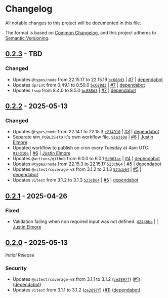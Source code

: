 # Changelog

All notable changes to this project will be documented in this file.

The format is based on [Common Changelog](https://common-changelog.org),
and this project adheres to [Semantic Versioning](https://semver.org/spec/v2.0.0.html).

## [0.2.3] - TBD

### Changed

- Updates `@types/node` from 22.15.17 to 22.15.19 [`bc688d3`](https://github.com/jelmore1674/github-action-helpers/commit/bc688d314fcc40e299f2c1d26990bae68213fc47) | [#7](https://github.com/jelmore1674/github-action-helpers/pull/7) | [dependabot](https://github.com/apps/dependabot)
- Updates `dprint` from 0.49.1 to 0.50.0 [`bc688d3`](https://github.com/jelmore1674/github-action-helpers/commit/bc688d314fcc40e299f2c1d26990bae68213fc47) | [#7](https://github.com/jelmore1674/github-action-helpers/pull/7) | [dependabot](https://github.com/apps/dependabot)
- Updates `tsup` from 8.4.0 to 8.5.0 [`bc688d3`](https://github.com/jelmore1674/github-action-helpers/commit/bc688d314fcc40e299f2c1d26990bae68213fc47) | [#7](https://github.com/jelmore1674/github-action-helpers/pull/7) | [dependabot](https://github.com/apps/dependabot)

## [0.2.2] - 2025-05-13

### Changed

- Updates `@types/node` from 22.14.1 to 22.15.3 [`c214910`](https://github.com/jelmore1674/github-action-helpers/commit/c214910426327085a5705f0bc9a6333fedfe919d) | [#3](https://github.com/jelmore1674/github-action-helpers/pull/3) | [dependabot](https://github.com/apps/dependabot)
- Separate `NPM_PUBLISH` to it's own workflow file. [`91a310e`](https://github.com/jelmore1674/github-action-helpers/commit/91a310eea510022b5631108da03f1582c97f9d45) | [#6](https://github.com/jelmore1674/github-action-helpers/pull/6) | [Justin Elmore](https://github.com/jelmore1674)
- Updated workflow to publish on cron every Tuesday at 4am UTC. [`91a310e`](https://github.com/jelmore1674/github-action-helpers/commit/91a310eea510022b5631108da03f1582c97f9d45) | [#6](https://github.com/jelmore1674/github-action-helpers/pull/6) | [Justin Elmore](https://github.com/jelmore1674)
- Updates `@actions/github` from 6.0.0 to 6.0.1 [`5e063ac`](https://github.com/jelmore1674/github-action-helpers/commit/5e063ac915fdce33dc189ca534c772b28f40beba) | [#4](https://github.com/jelmore1674/github-action-helpers/pull/4) | [dependabot](https://github.com/apps/dependabot)
- Updates `@types/node` from 22.15.3 to 22.15.17 [`523cb64`](https://github.com/jelmore1674/github-action-helpers/commit/523cb64fb0ca2aa2fef1e989420bf76423fff2f0) | [#5](https://github.com/jelmore1674/github-action-helpers/pull/5) | [dependabot](https://github.com/apps/dependabot)
- Updates `@vitest/coverage-v8` from 3.1.2 to 3.1.3 [`523cb64`](https://github.com/jelmore1674/github-action-helpers/commit/523cb64fb0ca2aa2fef1e989420bf76423fff2f0) | [#5](https://github.com/jelmore1674/github-action-helpers/pull/5) | [dependabot](https://github.com/apps/dependabot)
- Updates `vitest` from 3.1.2 to 3.1.3 [`523cb64`](https://github.com/jelmore1674/github-action-helpers/commit/523cb64fb0ca2aa2fef1e989420bf76423fff2f0) | [#5](https://github.com/jelmore1674/github-action-helpers/pull/5) | [dependabot](https://github.com/apps/dependabot)

## [0.2.1] - 2025-04-26

### Fixed

- Validation failing when non required input was not defined. [`42446ba`](https://github.com/jelmore1674/github-action-helpers/commit/42446ba88011e3486ec08b1ddd0809ecd737a12a) | | [Justin Elmore](https://github.com/jelmore1674)

## [0.2.0] - 2025-05-13

_Initial Release_

### Security

- Updates `@vitest/coverage-v8` from 3.1.1 to 3.1.2 ([`ce2897f`](https://github.com/jelmore1674/github-action-helpers/commit/ce2897f495b6fef2da88a6f5164c4f661ccd64a7)) ([#1](https://github.com/jelmore1674/github-action-helpers/pull/1)) ([dependabot](https://github.com/apps/dependabot))
- Updates `vitest` from 3.1.1 to 3.1.2 ([`ce2897f`](https://github.com/jelmore1674/github-action-helpers/commit/ce2897f495b6fef2da88a6f5164c4f661ccd64a7)) ([#1](https://github.com/jelmore1674/github-action-helpers/pull/1)) ([dependabot](https://github.com/apps/dependabot))

[0.2.3]: https://github.com/jelmore1674/github-action-helpers/releases/tag/v0.2.3
[0.2.2]: https://github.com/jelmore1674/github-action-helpers/releases/tag/v0.2.2
[0.2.1]: https://github.com/jelmore1674/github-action-helpers/releases/tag/v0.2.1
[0.2.0]: https://github.com/jelmore1674/github-action-helpers/releases/tag/v0.2.0
